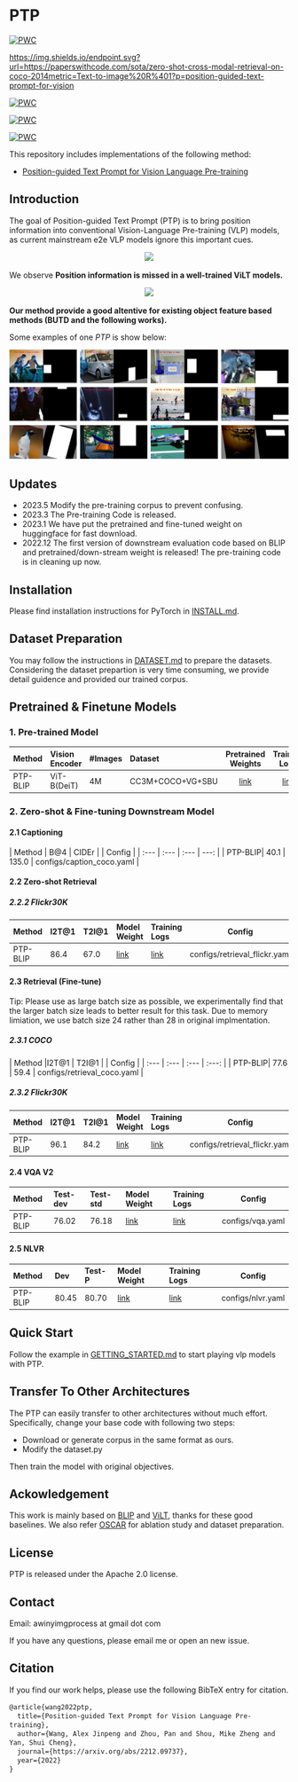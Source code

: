 # PTP

[![PWC](https://img.shields.io/endpoint.svg?url=https://paperswithcode.com/badge/position-guided-text-prompt-for-vision/zero-shot-cross-modal-retrieval-on-coco-2014)](
https://paperswithcode.com/sota/zero-shot-cross-modal-retrieval-on-coco-2014?p=position-guided-text-prompt-for-vision)


https://img.shields.io/endpoint.svg?url=https://paperswithcode.com/sota/zero-shot-cross-modal-retrieval-on-coco-2014metric=Text-to-image%20R%401?p=position-guided-text-prompt-for-vision

[![PWC](https://img.shields.io/endpoint.svg?url=https://paperswithcode.com/badge/position-guided-text-prompt-for-vision/cross-modal-retrieval-on-coco-2014)](
https://paperswithcode.com/sota/cross-modal-retrieval-on-coco-2014?p=position-guided-text-prompt-for-vision)


[![PWC](https://img.shields.io/endpoint.svg?url=https://paperswithcode.com/badge/position-guided-text-prompt-for-vision/image-captioning-on-coco-captions)](
https://paperswithcode.com/sota/image-captioning-on-coco-captions?p=position-guided-text-prompt-for-vision)


[![PWC](https://img.shields.io/endpoint.svg?url=https://paperswithcode.com/badge/position-guided-text-prompt-for-vision/zero-shot-cross-modal-retrieval-on-flickr30k)](
https://paperswithcode.com/sota/zero-shot-cross-modal-retrieval-on-flickr30k?p=position-guided-text-prompt-for-vision)


This repository includes implementations of the following method:

- [Position-guided Text Prompt for Vision Language Pre-training](https://arxiv.org/abs/2212.09737)

## Introduction
The goal of Position-guided Text Prompt (PTP) is to bring position information into conventional Vision-Language Pre-training (VLP) models, as current mainstream e2e VLP models ignore this important cues.


<p align="center">
  <img src="imgs/motivation.jpg" width = "500" />
</p>

We observe **Position information is missed in a well-trained ViLT models.**

<!-- ![motivation](imgs/main.jpg) -->
<p align="center">
  <img src="imgs/main.jpg" />
</p>

**Our method provide a good altentive for existing object feature based methods (BUTD and the following works).**

Some examples of one _PTP_ is show below:
<p align="center">
  <img src="imgs/block_mask.png" />
</p>

## Updates

- 2023.5 Modify the pre-training corpus to prevent confusing.
- 2023.3 The Pre-training Code is released.
- 2023.1 We have put the pretrained and fine-tuned weight on huggingface for fast download.
- 2022.12 The first version of downstream evaluation code based on BLIP and pretrained/down-stream weight is released! The pre-training code is in cleaning up now.



##  Installation

Please find installation instructions for PyTorch in [INSTALL.md](INSTALL.md).


## Dataset Preparation

You may follow the instructions in [DATASET.md](DATASET.md) to prepare the datasets.
Considering the dataset prepartion is very time consuming, we provide detail guidence and provided our trained corpus.


## Pretrained & Finetune Models
### 1. Pre-trained Model

| Method | Vision Encoder  | #Images | Dataset   | Pretrained Weights |    Training Logs  |
| :---   | :--- | :--- | :---   |    :----:   |          :---: |
| PTP-BLIP| ViT-B(DeiT) | 4M   | CC3M+COCO+VG+SBU | [link](https://huggingface.co/sail/PTP/blob/main/Pretrain_concated_pred_4m.pth)      | [link](https://huggingface.co/sail/PTP/blob/main/4M_pretrain.txt)  |

### 2. Zero-shot & Fine-tuning Downstream Model


#### 2.1 Captioning
| Method | B@4 | CIDEr | | Config    |
| :---   |  :---   | :---  |    ---: |
| PTP-BLIP| 40.1 | 135.0    | configs/caption_coco.yaml |


#### 2.2 Zero-shot Retrieval

<!-- ##### 2.2.1 COCO
| Task | I2T@1 | T2I@1 | Model Weight  | Training Logs | Config    |
| :---   |  :---   | :---  | :---   | :---  |          :---: |
| Zero-shot Retrieval(COCO)| 72.3 | 49.5 | [link](https://huggingface.co/sail/PTP/blob/main/zero_shot_coco_checkpoint_4m.pth)      | [link](https://huggingface.co/sail/PTP/blob/main/4M_ptp_coco_zero_shot.txt)      | configs/retrieval_coco.yaml  |
 -->

##### 2.2.2 Flickr30K

| Method |  I2T@1 | T2I@1 | Model Weight  | Training Logs | Config    |
| :---   |  :---   | :---  |  :---   | :---  |          :---: |
| PTP-BLIP| 86.4 | 67.0 |  [link](https://huggingface.co/sail/PTP/blob/main/zero_shot_coco_checkpoint_4m.pth)   | [link](https://huggingface.co/sail/PTP/blob/main/4M_ptp_flickr30k_zero_shot.txt)      | configs/retrieval_flickr.yaml  |


#### 2.3 Retrieval (Fine-tune)

Tip: Please use as large batch size as possible, we experimentally find that the larger batch size leads to better result for this task. Due to memory limiation, we use batch size 24 rather than 28 in original implmentation.


##### 2.3.1 COCO
| Method |I2T@1 | T2I@1 |  | Config    |
| :---   |  :---   | :---  |      :---: |
| PTP-BLIP| 77.6 | 59.4    | configs/retrieval_coco.yaml  |


##### 2.3.2 Flickr30K
| Method |I2T@1 | T2I@1 | Model Weight  | Training Logs | Config    |
| :---   | :---   | :---  |  :---   | :---  |          :---: |
| PTP-BLIP|  96.1 | 84.2 | [link](https://huggingface.co/sail/PTP/blob/main/flickr30k_ft_4m.pth)      | [link](https://huggingface.co/sail/PTP/blob/main/4M_ptp_flickr30k_ft.txt)      | configs/retrieval_flickr.yaml  |

#### 2.4 VQA V2

| Method | Test-dev|Test-std |Model Weight  | Training Logs | Config    |
| :---   |  :---   | :---  | :---   | :---  |  :---: |
| PTP-BLIP| 76.02 | 76.18 | [link](https://huggingface.co/sail/PTP/blob/main/vqa_ft_4m.pth)      | [link](https://huggingface.co/sail/PTP/blob/main/4M_ptp_vqa_v2.txt)      | configs/vqa.yaml  |

#### 2.5 NLVR

| Method | Dev| Test-P | Model Weight  | Training Logs | Config    |
| :---   |  :---   | :---  | :---   | :---  |          :---: |
| PTP-BLIP| 80.45 | 80.70 | [link](https://huggingface.co/sail/PTP/blob/main/nlvr_ft_4m.pth)      | [link](https://huggingface.co/sail/PTP/blob/main/4M_ptp_nlvr.txt)      | configs/nlvr.yaml  |


## Quick Start

Follow the example in [GETTING_STARTED.md](GETTING_STARTED.md) to start playing vlp models with PTP.

## Transfer To Other Architectures

The PTP can easily transfer to other architectures without much effort. 
Specifically, change your base code with following two steps:

- Download or generate corpus in the same format as ours.
- Modify the dataset.py

Then train the model with original objectives.

## Ackowledgement
This work is mainly based on [BLIP](https://github.com/salesforce/BLIP) and [ViLT](https://github.com/dandelin/ViLT), thanks for these good baselines. 
We also refer [OSCAR](https://github.com/microsoft/Oscar) for ablation study and dataset preparation.

## License
PTP is released under the Apache 2.0 license.

## Contact

Email: awinyimgprocess at gmail dot com

If you have any questions, please email me or open an new issue.

## Citation
If you find our work helps, please use the following BibTeX entry for citation.

```
@article{wang2022ptp,
  title={Position-guided Text Prompt for Vision Language Pre-training},
  author={Wang, Alex Jinpeng and Zhou, Pan and Shou, Mike Zheng and Yan, Shui Cheng},
  journal={https://arxiv.org/abs/2212.09737},
  year={2022}
}
```